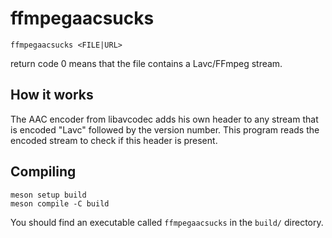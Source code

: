 # ffmpegaacsucks

```
ffmpegaacsucks <FILE|URL>
```

return code 0 means that the file contains a Lavc/FFmpeg stream.

## How it works

The AAC encoder from libavcodec adds his own header to any stream that is
encoded "Lavc" followed by the version number.
This program reads the encoded stream to check if this header is present.

## Compiling

```
meson setup build
meson compile -C build
```

You should find an executable called `ffmpegaacsucks` in the `build/` directory.
